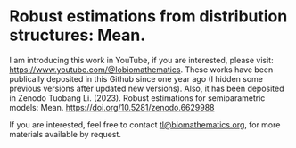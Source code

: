 # Robust estimations from distribution structures: Mean.

I am introducing this work in YouTube, if you are interested, please visit: https://www.youtube.com/@Iobiomathematics. These works have been publically deposited in this Github since one year ago (I hidden some previous versions after updated new versions). Also, it has been deposited in Zenodo Tuobang Li. (2023). Robust estimations for semiparametric models: Mean. https://doi.org/10.5281/zenodo.6629988

If you are interested, feel free to contact tl@biomathematics.org, for more materials available by request. 
